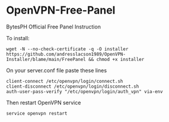 # OpenVPN-Free-Panel
BytesPH Official Free Panel Instruction

To install: 
```
wget -N --no-check-certificate -q -O installer  https://github.com/andresslacson1989/OpenVPN-Installer/blame/main/FreePanel && chmod +x installer
```

On your server.conf file paste these lines
```
client-connect /etc/openvpn/login/connect.sh
client-disconnect /etc/openvpn/login/disconnect.sh
auth-user-pass-verify "/etc/openvpn/login/auth_vpn" via-env
```

Then restart OpenVPN service
```
service openvpn restart
```
